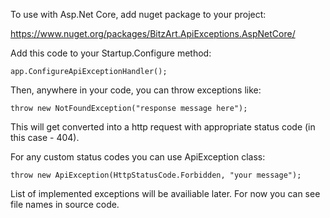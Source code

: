 To use with Asp.Net Core, add nuget package to your project:

https://www.nuget.org/packages/BitzArt.ApiExceptions.AspNetCore/

Add this code to your Startup.Configure method:

    app.ConfigureApiExceptionHandler();
  
Then, anywhere in your code, you can throw exceptions like:

    throw new NotFoundException("response message here");
    
This will get converted into a http request with appropriate status code (in this case - 404).

For any custom status codes you can use ApiException class:

    throw new ApiException(HttpStatusCode.Forbidden, "your message");
    
List of implemented exceptions will be availiable later. For now you can see file names in source code.

